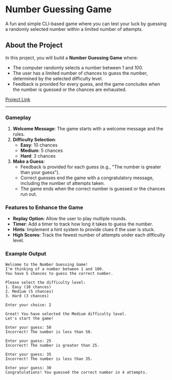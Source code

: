 # Number Guessing Game

A fun and simple CLI-based game where you can test your luck by guessing a randomly selected number within a limited number of attempts.

## About the Project

In this project, you will build a **Number Guessing Game** where:
- The computer randomly selects a number between 1 and 100.
- The user has a limited number of chances to guess the number, determined by the selected difficulty level.
- Feedback is provided for every guess, and the game concludes when the number is guessed or the chances are exhausted.

[Project Link](https://roadmap.sh/projects/number-guessing-game)

---

### Gameplay

1. **Welcome Message**: The game starts with a welcome message and the rules.
2. **Difficulty Selection**:
   - **Easy**: 10 chances
   - **Medium**: 5 chances
   - **Hard**: 3 chances
3. **Make a Guess**:
   - Feedback is provided for each guess (e.g., "The number is greater than your guess").
   - Correct guesses end the game with a congratulatory message, including the number of attempts taken.
   - The game ends when the correct number is guessed or the chances run out.

### Features to Enhance the Game

- **Replay Option**: Allow the user to play multiple rounds.
- **Timer**: Add a timer to track how long it takes to guess the number.
- **Hints**: Implement a hint system to provide clues if the user is stuck.
- **High Scores**: Track the fewest number of attempts under each difficulty level.

### Example Output

```
Welcome to the Number Guessing Game!
I'm thinking of a number between 1 and 100.
You have 5 chances to guess the correct number.

Please select the difficulty level:
1. Easy (10 chances)
2. Medium (5 chances)
3. Hard (3 chances)

Enter your choice: 2

Great! You have selected the Medium difficulty level.
Let's start the game!

Enter your guess: 50
Incorrect! The number is less than 50.

Enter your guess: 25
Incorrect! The number is greater than 25.

Enter your guess: 35
Incorrect! The number is less than 35.

Enter your guess: 30
Congratulations! You guessed the correct number in 4 attempts.
```
